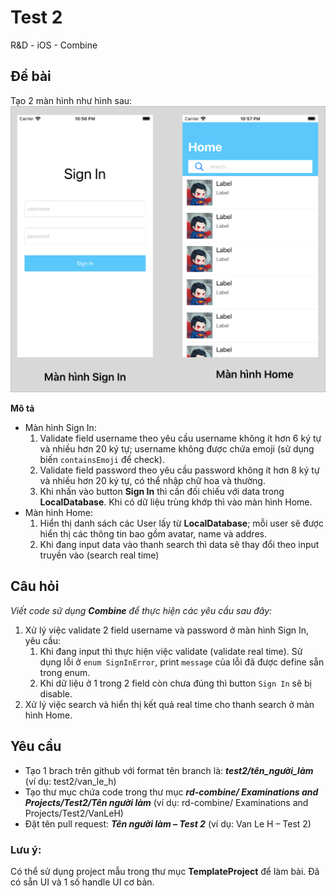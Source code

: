 # Test 2
R&amp;D - iOS - Combine

## Đề bài
Tạo 2 màn hình như hình sau:
![Test 2](https://github.com/blkbrds/rd-combine/blob/main/Examinations%20and%20projects/images/Test%202/SignIn%2BHome.png)

**Mô tả**
* Màn hình Sign In:
    1. Validate field username theo yêu cầu username không ít hơn 6 ký tự và nhiều hơn 20 ký tự; username không được chứa emoji (sử dụng biến `containsEmoji` để check).
    2. Validate field password theo yêu cầu password không ít hơn 8 ký tự và nhiều hơn 20 ký tự, có thể nhập chữ hoa và thường. 
    3. Khi nhấn vào button **Sign In** thì cần đối chiếu với data trong **LocalDatabase**. Khi có dữ liệu trùng khớp thì vào màn hình Home.
* Màn hình Home:
    1. Hiển thị danh sách các User lấy từ **LocalDatabase**; mỗi user sẽ được hiển thị các thông tin bao gồm avatar, name và addres. 
    2. Khi đang input data vào thanh search thì data sẽ thay đổi theo input truyền vào (search real time)

## Câu hỏi
*Viết code sử dụng **Combine** để thực hiện các yêu cầu sau đây:*
1. Xử lý việc validate 2 field username và password ở màn hình Sign In, yêu cầu:
    1. Khi đang input thì thực hiện việc validate (validate real time). Sử dụng lỗi ở `enum SignInError`, print `message` của lỗi đã được define sẵn trong enum.
    2. Khi dữ liệu ở 1 trong 2 field còn chưa đúng thì button `Sign In` sẽ bị disable.
2. Xử lý việc search và hiển thị kết quả real time cho thanh search ở màn hình Home.

## Yêu cầu
 * Tạo 1 brach trên github với format tên branch là: _**test2/tên_người_làm**_ (ví dụ: test2/van_le_h)
 * Tạo thư mục chứa code trong thư mục _**rd-combine/ Examinations and Projects/Test2/*Tên người làm***_ (ví dụ: rd-combine/ Examinations and Projects/Test2/VanLeH)
 * Đặt tên pull request: _**Tên người làm – Test 2**_ (ví dụ: Van Le H – Test 2)
 
 ### Lưu ý:
 Có thể sử dụng project mẫu trong thư mục **TemplateProject** để làm bài. Đã có sẵn UI và 1 số handle UI cơ bản.
